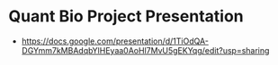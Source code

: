 # Quant Bio Project Presentation

- https://docs.google.com/presentation/d/1TiOdQA-DGYmm7kMBAdqbYlHEyaa0AoHl7MvU5gEKYqg/edit?usp=sharing